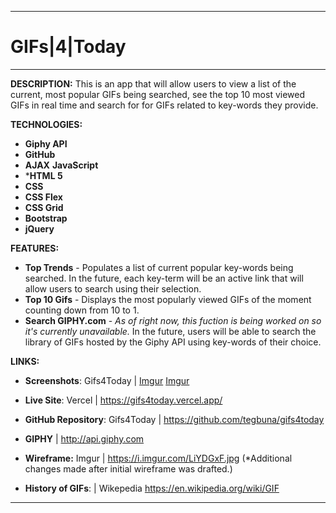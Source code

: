 ___

# GIFs|4|Today
___

**DESCRIPTION:**
This is an app that will allow users to view a list of the current, most popular GIFs being searched, see the top 10 most viewed GIFs in real time and search for for GIFs related to key-words they provide. 

**TECHNOLOGIES:**
* **Giphy API**
* **GitHub**
* **AJAX**
**JavaScript**
* ***HTML 5**
* **CSS**
* **CSS Flex**
* **CSS Grid**
* **Bootstrap**
* **jQuery**


**FEATURES:** 
* **Top Trends** - Populates a list of current popular key-words being searched. In the future, each key-term will be an active link that will allow users to search using their selection.
* **Top 10 Gifs** - Displays the most popularly viewed GIFs of the moment counting down from 10 to 1.  
* **Search GIPHY.com** - *As of right now, this fuction is being worked on so it's currently unavailable.* In the future, users will be able to search the library of GIFs hosted by the Giphy API using key-words of their choice.

**LINKS:**

* **Screenshots**: Gifs4Today | [Imgur](https://i.imgur.com/hD1twxI.png) [Imgur](https://i.imgur.com/zPlnPIp.png)

* **Live Site**: Vercel | https://gifs4today.vercel.app/

* **GitHub Repository**: Gifs4Today | https://github.com/tegbuna/gifs4today

* **GIPHY** |  http://api.giphy.com

* **Wireframe:** Imgur | https://i.imgur.com/LiYDGxF.jpg (*Additional changes made after initial wireframe was drafted.)

* **History of GIFs**: | Wikepedia https://en.wikipedia.org/wiki/GIF

___











